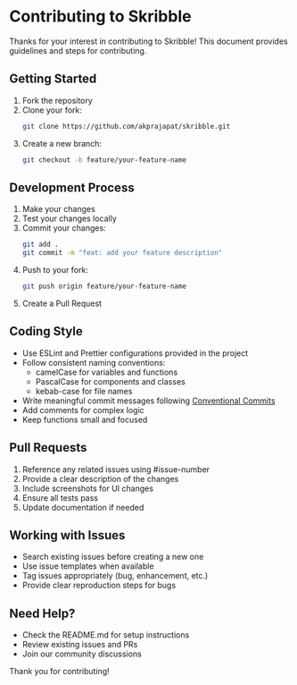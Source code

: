 # Contributing to Skribble

Thanks for your interest in contributing to Skribble! This document provides guidelines and steps for contributing.

## Getting Started

1. Fork the repository
2. Clone your fork:
   ```bash
   git clone https://github.com/akprajapat/skribble.git
   ```
3. Create a new branch:
   ```bash
   git checkout -b feature/your-feature-name
   ```

## Development Process

1. Make your changes
2. Test your changes locally
3. Commit your changes:
   ```bash
   git add .
   git commit -m "feat: add your feature description"
   ```
4. Push to your fork:
   ```bash
   git push origin feature/your-feature-name
   ```
5. Create a Pull Request

## Coding Style

- Use ESLint and Prettier configurations provided in the project
- Follow consistent naming conventions:
  - camelCase for variables and functions
  - PascalCase for components and classes
  - kebab-case for file names
- Write meaningful commit messages following [Conventional Commits](https://www.conventionalcommits.org/)
- Add comments for complex logic
- Keep functions small and focused

## Pull Requests

1. Reference any related issues using #issue-number
2. Provide a clear description of the changes
3. Include screenshots for UI changes
4. Ensure all tests pass
5. Update documentation if needed

## Working with Issues

- Search existing issues before creating a new one
- Use issue templates when available
- Tag issues appropriately (bug, enhancement, etc.)
- Provide clear reproduction steps for bugs

## Need Help?

- Check the README.md for setup instructions
- Review existing issues and PRs
- Join our community discussions

Thank you for contributing!
